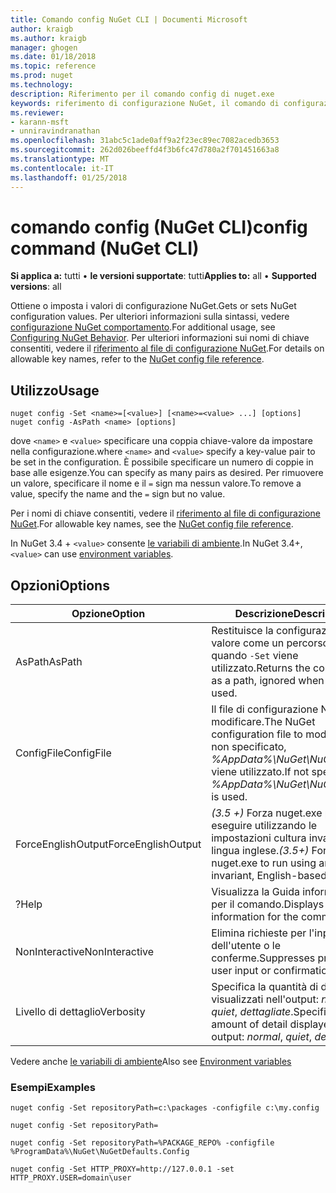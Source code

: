 ```yaml
---
title: Comando config NuGet CLI | Documenti Microsoft
author: kraigb
ms.author: kraigb
manager: ghogen
ms.date: 01/18/2018
ms.topic: reference
ms.prod: nuget
ms.technology: 
description: Riferimento per il comando config di nuget.exe
keywords: riferimento di configurazione NuGet, il comando di configurazione
ms.reviewer:
- karann-msft
- unniravindranathan
ms.openlocfilehash: 31abc5c1ade0aff9a2f23ec89ec7082acedb3653
ms.sourcegitcommit: 262d026beeffd4f3b6fc47d780a2f701451663a8
ms.translationtype: MT
ms.contentlocale: it-IT
ms.lasthandoff: 01/25/2018
---
```

# <a name="config-command-nuget-cli"></a><span data-ttu-id="67408-104">comando config (NuGet CLI)</span><span class="sxs-lookup"><span data-stu-id="67408-104">config command (NuGet CLI)</span></span>

<span data-ttu-id="67408-105">**Si applica a:** tutti &bullet; **le versioni supportate**: tutti</span><span class="sxs-lookup"><span data-stu-id="67408-105">**Applies to:** all &bullet; **Supported versions**: all</span></span>

<span data-ttu-id="67408-106">Ottiene o imposta i valori di configurazione NuGet.</span><span class="sxs-lookup"><span data-stu-id="67408-106">Gets or sets NuGet configuration values.</span></span> <span data-ttu-id="67408-107">Per ulteriori informazioni sulla sintassi, vedere [configurazione NuGet comportamento](../consume-packages/configuring-nuget-behavior.md).</span><span class="sxs-lookup"><span data-stu-id="67408-107">For additional usage, see [Configuring NuGet Behavior](../consume-packages/configuring-nuget-behavior.md).</span></span> <span data-ttu-id="67408-108">Per ulteriori informazioni sui nomi di chiave consentiti, vedere il [riferimento al file di configurazione NuGet](../Schema/nuget-config-file.md).</span><span class="sxs-lookup"><span data-stu-id="67408-108">For details on allowable key names, refer to the [NuGet config file reference](../Schema/nuget-config-file.md).</span></span>

## <a name="usage"></a><span data-ttu-id="67408-109">Utilizzo</span><span class="sxs-lookup"><span data-stu-id="67408-109">Usage</span></span>

```cli
nuget config -Set <name>=[<value>] [<name>=<value> ...] [options]
nuget config -AsPath <name> [options]
```

<span data-ttu-id="67408-110">dove `<name>` e `<value>` specificare una coppia chiave-valore da impostare nella configurazione.</span><span class="sxs-lookup"><span data-stu-id="67408-110">where `<name>` and `<value>` specify a key-value pair to be set in the configuration.</span></span> <span data-ttu-id="67408-111">È possibile specificare un numero di coppie in base alle esigenze.</span><span class="sxs-lookup"><span data-stu-id="67408-111">You can specify as many pairs as desired.</span></span> <span data-ttu-id="67408-112">Per rimuovere un valore, specificare il nome e il `=` sign ma nessun valore.</span><span class="sxs-lookup"><span data-stu-id="67408-112">To remove a value, specify the name and the `=` sign but no value.</span></span>

<span data-ttu-id="67408-113">Per i nomi di chiave consentiti, vedere il [riferimento al file di configurazione NuGet](../Schema/nuget-config-file.md).</span><span class="sxs-lookup"><span data-stu-id="67408-113">For allowable key names, see the [NuGet config file reference](../Schema/nuget-config-file.md).</span></span>

<span data-ttu-id="67408-114">In NuGet 3.4 + `<value>` consente [le variabili di ambiente](cli-ref-environment-variables.md).</span><span class="sxs-lookup"><span data-stu-id="67408-114">In NuGet 3.4+, `<value>` can use [environment variables](cli-ref-environment-variables.md).</span></span>

## <a name="options"></a><span data-ttu-id="67408-115">Opzioni</span><span class="sxs-lookup"><span data-stu-id="67408-115">Options</span></span>

| <span data-ttu-id="67408-116">Opzione</span><span class="sxs-lookup"><span data-stu-id="67408-116">Option</span></span> | <span data-ttu-id="67408-117">Descrizione</span><span class="sxs-lookup"><span data-stu-id="67408-117">Description</span></span> |
| --- | --- |
| <span data-ttu-id="67408-118">AsPath</span><span class="sxs-lookup"><span data-stu-id="67408-118">AsPath</span></span> | <span data-ttu-id="67408-119">Restituisce la configurazione di valore come un percorso, ignorati quando `-Set` viene utilizzato.</span><span class="sxs-lookup"><span data-stu-id="67408-119">Returns the config value as a path, ignored when `-Set` is used.</span></span> |
| <span data-ttu-id="67408-120">ConfigFile</span><span class="sxs-lookup"><span data-stu-id="67408-120">ConfigFile</span></span> | <span data-ttu-id="67408-121">Il file di configurazione NuGet da modificare.</span><span class="sxs-lookup"><span data-stu-id="67408-121">The NuGet configuration file to modify.</span></span> <span data-ttu-id="67408-122">Se non specificato, *%AppData%\NuGet\NuGet.Config* viene utilizzato.</span><span class="sxs-lookup"><span data-stu-id="67408-122">If not specified, *%AppData%\NuGet\NuGet.Config* is used.</span></span> |
| <span data-ttu-id="67408-123">ForceEnglishOutput</span><span class="sxs-lookup"><span data-stu-id="67408-123">ForceEnglishOutput</span></span> | <span data-ttu-id="67408-124">*(3.5 +)*  Forza nuget.exe per eseguire utilizzando le impostazioni cultura invariante, in lingua inglese.</span><span class="sxs-lookup"><span data-stu-id="67408-124">*(3.5+)* Forces nuget.exe to run using an invariant, English-based culture.</span></span> |
| <span data-ttu-id="67408-125">?</span><span class="sxs-lookup"><span data-stu-id="67408-125">Help</span></span> | <span data-ttu-id="67408-126">Visualizza la Guida informazioni per il comando.</span><span class="sxs-lookup"><span data-stu-id="67408-126">Displays help information for the command.</span></span> |
| <span data-ttu-id="67408-127">NonInteractive</span><span class="sxs-lookup"><span data-stu-id="67408-127">NonInteractive</span></span> | <span data-ttu-id="67408-128">Elimina richieste per l'input dell'utente o le conferme.</span><span class="sxs-lookup"><span data-stu-id="67408-128">Suppresses prompts for user input or confirmations.</span></span> |
| <span data-ttu-id="67408-129">Livello di dettaglio</span><span class="sxs-lookup"><span data-stu-id="67408-129">Verbosity</span></span> | <span data-ttu-id="67408-130">Specifica la quantità di dettagli visualizzati nell'output: *normale*, *quiet*, *dettagliate*.</span><span class="sxs-lookup"><span data-stu-id="67408-130">Specifies the amount of detail displayed in the output: *normal*, *quiet*, *detailed*.</span></span> |

<span data-ttu-id="67408-131">Vedere anche [le variabili di ambiente](cli-ref-environment-variables.md)</span><span class="sxs-lookup"><span data-stu-id="67408-131">Also see [Environment variables](cli-ref-environment-variables.md)</span></span>

### <a name="examples"></a><span data-ttu-id="67408-132">Esempi</span><span class="sxs-lookup"><span data-stu-id="67408-132">Examples</span></span>

```cli
nuget config -Set repositoryPath=c:\packages -configfile c:\my.config

nuget config -Set repositoryPath=

nuget config -Set repositoryPath=%PACKAGE_REPO% -configfile %ProgramData%\NuGet\NuGetDefaults.Config

nuget config -Set HTTP_PROXY=http://127.0.0.1 -set HTTP_PROXY.USER=domain\user
```

